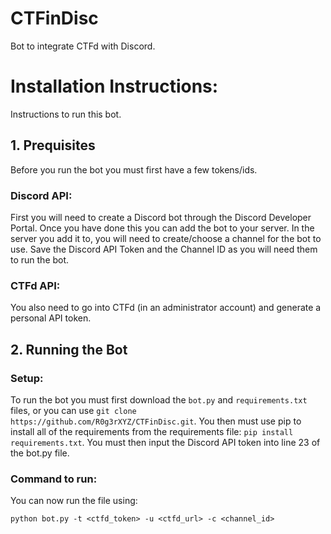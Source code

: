 # CTFinDisc
Bot to integrate CTFd with Discord.

# Installation Instructions:
Instructions to run this bot.
## 1. Prequisites
Before you run the bot you must first have a few tokens/ids.
### Discord API:
First you will need to create a Discord bot through the Discord Developer Portal. Once you have done this you can add the bot to your server. 
In the server you add it to, you will need to create/choose a channel for the bot to use. 
Save the Discord API Token and the Channel ID as you will need them to run the bot.
### CTFd API:
You also need to go into CTFd (in an administrator account) and generate a personal API token.
## 2. Running the Bot
### Setup:
To run the bot you must first download the `bot.py` and `requirements.txt` files, or you can use `git clone https://github.com/R0g3rXYZ/CTFinDisc.git`. 
You then must use pip to install all of the requirements from the requirements file: `pip install requirements.txt`. 
You must then input the Discord API token into line 23 of the bot.py file.
### Command to run:
You can now run the file using:
```
python bot.py -t <ctfd_token> -u <ctfd_url> -c <channel_id>
```
